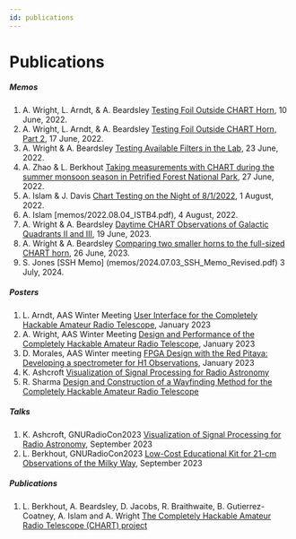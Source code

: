 ```yaml
---
id: publications
---
```

Publications
===

##### Memos

1.  A. Wright, L. Arndt, & A. Beardsley  [Testing Foil Outside CHART Horn](memos/2022.06.10_FoilTesting.pdf), 10 June, 2022.
2.  A. Wright, L. Arndt, & A. Beardsley  [Testing Foil Outside CHART Horn, Part 2](memos/2022.06.17_FoilTesting2.pdf), 17 June, 2022.
3.  A. Wright & A. Beardsley  [Testing Available Filters in the Lab](memos/2022.06.23_FilterTesting.pdf), 23 June, 2022.
4.  A. Zhao & L. Berkhout  [Taking measurements with CHART during the summer monsoon season in Petrified Forest National Park](memos/2022.06.25_PetrifiedForest.pdf), 27 June, 2022.
5.  A. Islam & J. Davis  [Chart Testing on the Night of 8/1/2022](memos/2022.08.01_CanyonLake.pdf), 1 August, 2022.
6.  A. Islam  [memos/2022.08.04_ISTB4.pdf), 4 August, 2022.
7.  A. Wright & A. Beardsley  [Daytime CHART Observations of Galactic Quadrants II and III](memos/2023.06.19_DayQuad2and3.pdf), 19 June, 2023.
8.  A. Wright & A. Beardsley  [Comparing two smaller horns to the full-sized CHART horn](memos/2023.06.26_BabyCHARTTests.pdf), 26 June, 2023.
9. S. Jones [SSH Memo] (memos/2024.07.03_SSH_Memo_Revised.pdf) 3 July, 2024.

##### Posters

1.  L. Arndt, AAS Winter Meeting  [User Interface for the Completely Hackable Amateur Radio Telescope](https://aas237-aas.ipostersessions.com/?s=51-93-98-44-7F-4E-92-52-1C-53-02-89-9A-6A-FC-53), January 2023
2.  A. Wright, AAS Winter Meeting  [Design and Performance of the Completely Hackable Amateur Radio Telescope](https://aas237-aas.ipostersessions.com/?s=5F-BA-55-69-66-C2-01-24-0B-C6-77-4B-97-51-AF-1C), January 2023
3.  D. Morales, AAS Winter meeting  [FPGA Design with the Red Pitaya: Developing a spectrometer for H1 Observations](https://sites.google.com/view/dlmorales/research?authuser=0#h.hv94nswsa15t), January 2023
4.  K. Ashcroft  [Visualization of Signal Processing for Radio Astronomy](memos/CHART_Poster.pdf)
5.  R. Sharma  [Design and Construction of a Wayfinding Method for the Completely Hackable Amateur Radio Telescope](memos/Sharma_FURI.pdf)

##### Talks

1.  K. Ashcroft, GNURadioCon2023  [Visualization of Signal Processing for Radio Astronomy](https://www.youtube.com/live/LzkIl8sTvRY?si=qOqa4D2PfQcEPhXp&t=20702), September 2023
2.  L. Berkhout, GNURadioCon2023  [Low-Cost Educational Kit for 21-cm Observations of the Milky Way](https://www.youtube.com/live/LzkIl8sTvRY?si=WjDNOb7DFqHlABgT&t=19722), September 2023

##### Publications

1.  L. Berkhout, A. Beardsley, D. Jacobs, R. Braithwaite, B. Gutierrez-Coatney, A. Islam and A. Wright  [The Completely Hackable Amateur Radio Telescope (CHART) project](https://iopscience.iop.org/article/10.1088/1361-6552/ad0542)
